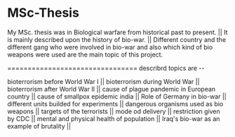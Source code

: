 # MSc-Thesis
My MSc. thesis was in Biological warfare from historical past to present. 
 || It is mainly described upon the history of bio-war. ||
Different country and the different gang who were involved in bio-war and also which kind of bio weapons were used are the main topic of this project.

================================
describrd topics are --

 bioterrorism before World War I ||
 bioterrorism during World War ||
 bioterrorism after World War II ||
 cause of plague pandemic in European country ||
 cause of smallpox epidemic india ||
 Role of Germany in bio-war ||
 different units builded for experiments ||
 dangerous organisms used as bio weapons ||
 targets of the terrorists ||
 mode od delivery ||
 restriction given by CDC ||
 mental and physical health of population ||
 Iraq's bio-war as an example of brutality ||
